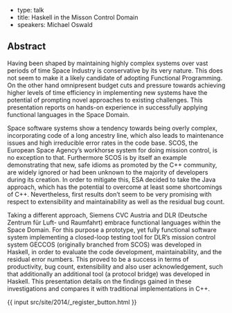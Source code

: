 - type: talk
- title: Haskell in the Misson Control Domain
- speakers: Michael Oswald

## Abstract 

Having been shaped by maintaining highly complex systems over vast
periods of time Space Industry is conservative by its very nature.
This does not seem to make it a likely candidate of adopting
Functional Programming. On the other hand omnipresent budget cuts and
pressure towards achieving higher levels of time efficiency in
implementing new systems have the potential of prompting novel
approaches to existing challenges. This presentation reports on
hands-on experience in successfully applying functional languages in
the Space Domain.

Space software systems show a tendency towards being overly complex,
incorporating code of a long ancestry line, which also leads to
maintenance issues and high irreducible error rates in the code base.
SCOS, the European Space Agency’s workhorse system for doing mission
control, is no exception to that. Furthermore SCOS is by itself an
example demonstrating that new, safe idioms as promoted by the C++
community, are widely ignored or had been unknown to the majority of
developers during its creation. In order to mitigate this, ESA decided
to take the Java approach, which has the potential to overcome at
least some shortcomings of C++. Nevertheless, first results don’t seem
to be very promising with respect to extensibility and maintainability
as well as the residual bug count.

Taking a different approach, Siemens CVC Austria and DLR (Deutsche
Zentrum für Luft- und Raumfahrt) embrace functional languages within
the Space Domain. For this purpose a prototype, yet fully functional
software system implementing a closed-loop testing tool for DLR’s
mission control system GECCOS (originally branched from SCOS) was
developed in Haskell, in order to evaluate the code development,
maintainability, and the residual error numbers. This proved to be a
success in terms of productivity, bug count, extensibility and also
user acknowledgement, such that additionally an additional tool (a
protocol bridge) was developed in Haskell. This presentation details
on the findings gained in these investigations and compares it with
traditional implementations in C++.

{{ input src/site/2014/_register_button.html }}
